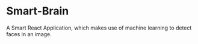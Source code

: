 # Smart-Brain
A Smart React Application, which makes use of machine learning to detect faces in an image.
